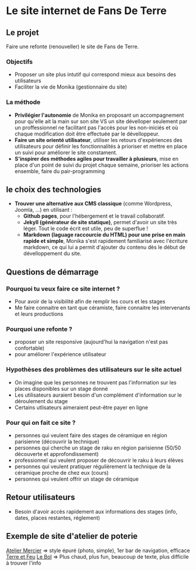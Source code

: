 # Le site internet de Fans De Terre
## Le projet
Faire une refonte (renouveller) le site de Fans de Terre.  
### Objectifs  
- Proposer un site plus intutif qui correspond mieux aux besoins des utilisateurs
- Faciliter la vie de Monika (gestionnaire du site)  
### La méthode
- **Privilégier l'autonomie** de Monika en proposant un accompagnement pour qu'elle ait la main sur son site VS un site dévelloper seulement par un proffessionnel ne facilitant pas l'accès pour les non-iniciés et où chaque modification doit être effectuée par le dévelloppeur.
- **Faire un site orienté utilisateur**, utiliser les retours d'expériences des utilisateurs pour définir les fonctionnalités à prioriser et mettre en place un suivi pour améliorer le site constament.
- **S'inspirer des méthodes agiles pour travailler à plusieurs**, mise en place d'un point de suivi du projet chaque semaine, prioriser les actions ensemble, faire du pair-programming
## le choix des technologies
- **Trouver une alternative aux CMS classique** (comme Wordpress, Joomla, ...) en utilisant :
  - **Github pages**, pour l'hébergement et le travail collaboratif.
  - **Jekyll (générateur de site statique)**, permet d'avoir un site très léger. Tout le code écrit est utile, peu de superflue !
  - **Markdown (laguage raccourcie du HTML) pour une prise en main rapide et simple**, Monika s'est rapidement familiarisé avec l'écriture markdown, ce qui lui a permit d'ajouter du contenu dès le début de dévelloppement du site.

## Questions de démarrage

### Pourquoi tu veux faire ce site internet ?
  - Pour avoir de la visibilité afin de remplir les cours et les stages
  - Me faire connaitre en tant que céramiste, faire connaitre les intervenants et leurs productions

### Pourquoi une refonte ?
  - proposer un site responsive (aujourd'hui la navigation n'est pas confortable)
  - pour améliorer l'expérience utilisateur
  
### Hypothèses des problèmes des utilisateurs sur le site actuel
- On imagine que les personnes ne trouvent pas l'information sur les places disponibles sur un stage donné
- Les utilisateurs auraient besoin d'un complément d'information sur le déroulement du stage
- Certains utlisateurs aimeraient peut-être payer en ligne

### Pour qui on fait ce site ?
  - personnes qui veulent faire des stages de céramique en région parisienne (découvrir la technique)
  - personnes qui cherche un stage de raku en région parisienne (50/50 découverte et approfondissement)
  - professionnel qui veulent proposer de découvrir le raku à leurs élèves
  - personnes qui veulent pratiquer régulièrement la technique de la céramique proche de chez eux (cours)
  - personnes qui veulent offrir un stage de céramique
 
 ## Retour utilisateurs
 - Besoin d'avoir accès rapidement aux informations des stages (info, dates, places restantes, réglement)
 
 ## Exemple de site d'atelier de poterie
[Atelier Mercier](https://www.ateliermercier-ceramique.com/cap-tournage)
=> style épuré (photo, simple), 1er bar de navigation, efficace
[Terre et Feu](https://www.terre-et-feu.com/paris/cours-de-ceramique-paris/)
[Le Bol](https://le-bol.fr/cours-de-poterie-en-ligne/)
=> Plus chaud, plus fun, beaucoup de texte, plus difficile à trouver l'info
